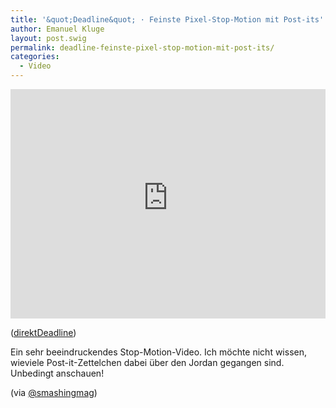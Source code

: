 ```yaml
---
title: '&quot;Deadline&quot; · Feinste Pixel-Stop-Motion mit Post-its'
author: Emanuel Kluge
layout: post.swig
permalink: deadline-feinste-pixel-stop-motion-mit-post-its/
categories:
  - Video
---
```


<div style="position: relative; max-width: 640px; padding-top: 72.727273%; margin: 1em 0; overflow: hidden">
  <iframe width="640" height="480" src="https://www.youtube-nocookie.com/embed/BpWM0FNPZSs?rel=0" frameborder="0" allowfullscreen style="position: absolute; top: 0; right: 0; bottom: 0; left: 0; width: 100%; height: 100%"></iframe>
</div>

([direktDeadline][video])

Ein sehr beeindruckendes <span lang="en">Stop-Motion-Video</span>. Ich möchte nicht wissen, wieviele <span lang="en">Post-it</span>-Zettelchen dabei über den Jordan gegangen sind. Unbedingt anschauen!

(via [@smashingmag][smashingmag])

[video]: http://www.youtube.com/watch?v=BpWM0FNPZSs
[smashingmag]: http://twitter.com/smashingmag/status/2117352939
